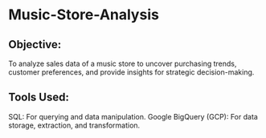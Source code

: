 # Music-Store-Analysis

## Objective:
To analyze sales data of a music store to uncover purchasing trends, customer preferences, and provide insights for strategic decision-making.

## Tools Used:
SQL: For querying and data manipulation. 
Google BigQuery (GCP): For data storage, extraction, and transformation.
